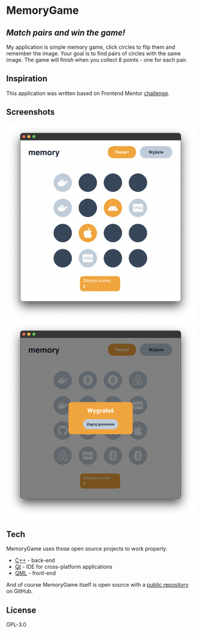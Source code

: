 # MemoryGame
## _Match pairs and win the game!_

My application is simple memory game, click circles to flip them and remember the image. Your goal is to find pairs of circles with the same image. The game will finish when you collect 8 points - one for each pair. 

## Inspiration

This application was written based on Frontend Mentor [challenge].

## Screenshots

![game](https://raw.githubusercontent.com/dszulik/MemoryGame/main/images/screenshots/game.png?raw=true)
![win](https://raw.githubusercontent.com/dszulik/MemoryGame/main/images/screenshots/win.png?raw=true)

## Tech

MemoryGame uses those open source projects to work properly:

- [C++] - back-end
- [Qt] - IDE for cross-platform applications
- [QML] - front-end

And of course MemoryGame itself is open source with a [public repository][MemoryGame]
 on GitHub.

## License

GPL-3.0

[//]: # (These are reference links used in the body of this note and get stripped out when the markdown processor does its job. There is no need to format nicely because it shouldn't be seen. Thanks SO - http://stackoverflow.com/questions/4823468/store-comments-in-markdown-syntax)

[c++]: <https://isocpp.org/>
[Qt]: <https://www.qt.io/>
[QML]: <https://doc.qt.io/qt-5/qtqml-index.html>
[git-repo-url]: <https://github.com/dszulik/MemoryGame.git>
[MemoryGame]: <https://github.com/dszulik/MemoryGame>
[challenge]: <https://www.frontendmentor.io/challenges/memory-game-vse4WFPvM>
